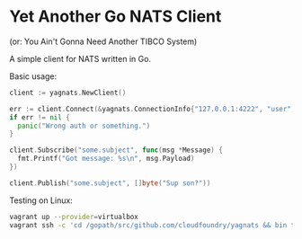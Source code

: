 Yet Another Go NATS Client
==========================

(or: You Ain't Gonna Need Another TIBCO System)

A simple client for NATS written in Go.

Basic usage:

```go
client := yagnats.NewClient()

err := client.Connect(&yagnats.ConnectionInfo{"127.0.0.1:4222", "user", "pass"})
if err != nil {
  panic("Wrong auth or something.")
}

client.Subscribe("some.subject", func(msg *Message) {
  fmt.Printf("Got message: %s\n", msg.Payload)
})

client.Publish("some.subject", []byte("Sup son?"))
```

Testing on Linux:

```bash
vagrant up --provider=virtualbox
vagrant ssh -c 'cd /gopath/src/github.com/cloudfoundry/yagnats && bin test -v'
```
